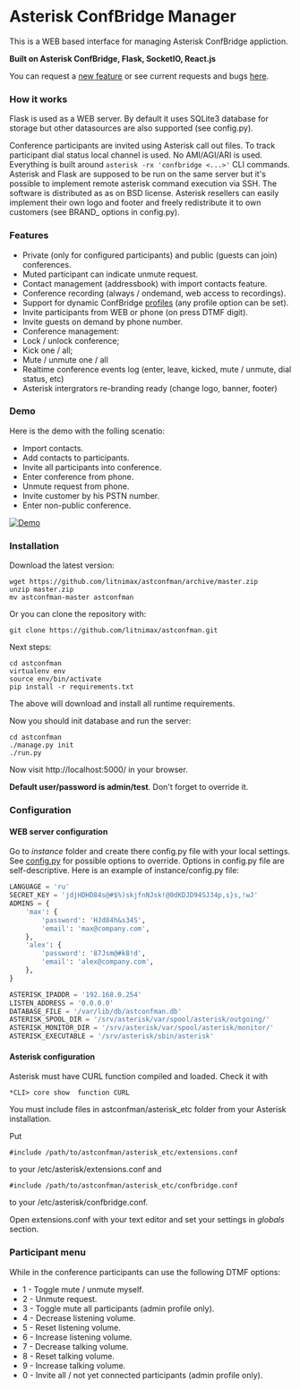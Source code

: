 # Asterisk ConfBridge Manager
This is a WEB based interface for managing Asterisk ConfBridge appliction.

**Built on Asterisk ConfBridge, Flask, SocketIO, React.js**

You can request a [new feature](https://github.com/litnimax/astconfman/issues/new) or see current requests and bugs [here](https://github.com/litnimax/astconfman/issues).

### How it works
Flask is used as a WEB server. By default it uses SQLite3 database for storage but other datasources are also supported (see config.py). 

Conference participants are invited using Asterisk call out files. To track participant dial status local channel is used. No AMI/AGI/ARI is used. Everything is built around ```asterisk -rx 'confbridge <...>'``` CLI commands. Asterisk and Flask are supposed to be run on the same server but it's possible to implement remote asterisk command execution via SSH. The software is distributed as as on BSD license. Asterisk resellers can easily implement their own logo and footer and freely redistribute it to own customers (see BRAND_ options in config.py).

### Features

* Private (only for configured participants) and public (guests can join) conferences.
* Muted participant can indicate unmute request. 
* Contact management (addressbook) with import contacts feature.
* Conference recording (always / ondemand, web access to recordings).
* Support for dynamic ConfBridge [profiles](https://wiki.asterisk.org/wiki/display/AST/ConfBridge#ConfBridge-BridgeProfileConfigurationOptions) (any profile option can be set).
* Invite participants from WEB or phone (on press DTMF digit).
* Invite guests on demand by phone number.
* Conference management:
 * Lock / unlock conference;
 * Kick one / all;
 * Mute / unmute one / all 
* Realtime conference events log (enter, leave, kicked, mute / unmute, dial status, etc)
* Asterisk intergrators re-branding ready (change logo, banner, footer)

### Demo

Here is the demo with the folling scenatio:
* Import contacts.
* Add contacts to participants.
* Invite all participants into conference.
* Enter conference from phone.
* Unmute request from phone.
* Invite customer by his PSTN number.
* Enter non-public conference.

[![Demo](http://img.youtube.com/vi/R1EV4D8cFj8/0.jpg)](https://youtu.be/R1EV4D8cFj8 "Demo")

### Installation
Download the latest version:
```
wget https://github.com/litnimax/astconfman/archive/master.zip
unzip master.zip
mv astconfman-master astconfman
```
Or you can clone the repository with:
```
git clone https://github.com/litnimax/astconfman.git
```
Next steps:
```
cd astconfman
virtualenv env
source env/bin/activate
pip install -r requirements.txt
```
The above will download and install all runtime requirements.

Now you should init database and run the server:
```
cd astconfman
./manage.py init
./run.py
```
Now visit http://localhost:5000/ in your browser.

**Default user/password is admin/test**. Don't forget to override it.

### Configuration
#### WEB server configuration
Go to *instance* folder and create there config.py file with your local settings. See [config.py](https://github.com/litnimax/astconfman/blob/master/astconfman/config.py) for possible options to override.
Options in config.py file are self-descriptive. Here is an example of instance/config.py file:
```python
LANGUAGE = 'ru'
SECRET_KEY = 'jdjHDHD84s@#$%)skjfnNJsk!@0dKDJD94SJ34p,s}s,!wJ'
ADMINS = {
    'max': {
        'password': 'HJd84h&s34S',
        'email': 'max@company.com',
    },
    'alex': {
        'password': '87Jsm@#k8!d',
        'email': 'alex@company.com',
    },
}

ASTERISK_IPADDR = '192.168.0.254'
LISTEN_ADDRESS = '0.0.0.0'
DATABASE_FILE = '/var/lib/db/astconfman.db'
ASTERISK_SPOOL_DIR = '/srv/asterisk/var/spool/asterisk/outgoing/'
ASTERISK_MONITOR_DIR = '/srv/asterisk/var/spool/asterisk/monitor/'
ASTERISK_EXECUTABLE = '/srv/asterisk/sbin/asterisk'
```

#### Asterisk configuration
Asterisk must have CURL function compiled and loaded. Check it with
```
*CLI> core show  function CURL
```
You must include files in astconfman/asterisk_etc folder from your Asterisk installation.

Put 
```
#include /path/to/astconfman/asterisk_etc/extensions.conf
```
to your /etc/asterisk/extensions.conf
and
```
#include /path/to/astconfman/asterisk_etc/confbridge.conf
```
to your /etc/asterisk/confbridge.conf.

Open extensions.conf with your text editor and set your settings in *globals* section.

### Participant menu
While in the conference participants can use the following DTMF options:

* 1 - Toggle mute / unmute myself.
* 2 - Unmute request.
* 3 - Toggle mute all participants (admin profile only).
* 4 - Decrease listening volume.
* 5 - Reset listening volume.
* 6 - Increase listening volume.
* 7 - Decrease talking volume.
* 8 - Reset talking volume.
* 9 - Increase talking volume.
* 0 - Invite all / not yet connected participants (admin profile only).


